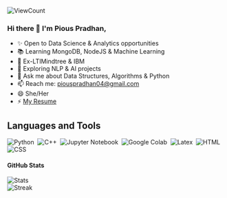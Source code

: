 ![ViewCount](https://views.whatilearened.today/views/github/piouspradhan/piouspradhan.svg?cache=remove)

### Hi there 👋 I'm Pious Pradhan,

- ✨ Open to Data Science & Analytics opportunities
- 📚 Learning MongoDB, NodeJS & Machine Learning
- 💼 Ex-LTIMindtree & IBM
- 🤖 Exploring NLP & AI projects
- 💬 Ask me about Data Structures, Algorithms & Python
- 📫 Reach me: piouspradhan04@gmail.com
- 😄 She/Her
- ⚡ [My Resume](https://drive.google.com/file/d/1qh7ZRNUIAHuC8sffFfIaP8LdUKEkh-E-/view?usp=sharing)



## Languages and Tools

![Python](https://img.shields.io/badge/-Python-05122A?style=flat&logo=python)&nbsp;
![C++](https://img.shields.io/badge/-C++-05122A?style=flat&logo=C%2B%2B&logoColor=00599C)&nbsp;
![Jupyter Notebook](https://img.shields.io/badge/-Jupyter%20Notebook-05122A?style=flat&logo=jupyter&logoColor=F37626)&nbsp;
![Google Colab](https://img.shields.io/badge/-Google%20Colab-05122A?style=flat&logo=google-colab&logoColor=F9AB00)&nbsp;
![Latex](https://img.shields.io/badge/-Latex-05122A?style=flat&logo=latex&logoColor=008080)&nbsp;
![HTML](https://img.shields.io/badge/-HTML-05122A?style=flat&logo=HTML5)&nbsp;
![CSS](https://img.shields.io/badge/-CSS-05122A?style=flat&logo=CSS3&logoColor=1572B6)&nbsp;

#### GitHub Stats
![Stats](https://github-readme-stats.vercel.app/api?username=piouspradhan&show_icons=true&icon_color=D32F2F&theme=dark&title_color=D32F2F)  
![Streak](https://streak-stats.demolab.com/?user=itsaky&theme=dark)
